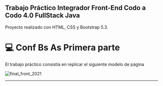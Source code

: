 ## Trabajo Práctico Integrador Front-End Codo a Codo 4.0 FullStack Java


Proyecto realizado con HTML, CSS y Bootstrap 5.3.

# 💻 Conf Bs As Primera parte

El trabajo práctico consistía en replicar el siguiente modelo de página


![final_front_2021](https://user-images.githubusercontent.com/116129705/232880443-c69f2b41-4e6b-4f1c-be48-8afcf1ecd015.jpg)

<hr>
